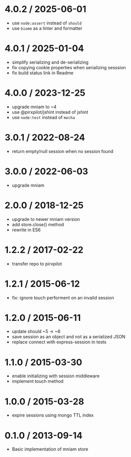 
4.0.2 / 2025-06-01
==================

 * use `node:assert` instead of `should`
 * use `biome` as a linter and formatter

4.0.1 / 2025-01-04
==================

 * simplify serializing and de-serializing
 * fix copying cookie properties when serializing sesssion
 * fix build status link in Readme

4.0.0 / 2023-12-25
==================

 * upgrade mniam to ~4
 * use @pirxpilot/jshint instead of jshint
 * use `node:test` instead of `mocha`

3.0.1 / 2022-08-24
==================

 * return empty/null session when no session found

3.0.0 / 2022-06-03
==================

 * upgrade mniam

2.0.0 / 2018-12-25
==================

 * upgrade to newer mniam version
 * add store.close() method
 * rewrite in ES6

1.2.2 / 2017-02-22
==================

 * transfer repo to pirxpilot

1.2.1 / 2015-06-12
==================

 * fix: ignore touch performent on an invalid session

1.2.0 / 2015-06-11
==================

 * update should ~5 -> ~6
 * save session as an object and not as a serialized JSON
 * replace connect with express-session in tests

1.1.0 / 2015-03-30
==================

 * enable initializing with session middleware
 * implement touch method

1.0.0 / 2015-03-28
==================

 * expire sessions using mongo TTL index

0.1.0 / 2013-09-14 
==================

 * Basic implementation of mniam store
